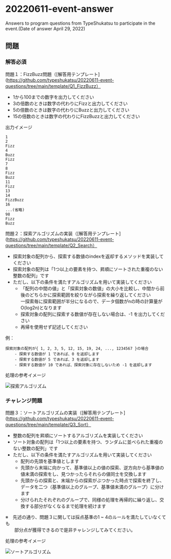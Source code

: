 # 20220611-event-answer
Answers to program questions from TypeShukatsu to participate in the event.(Date of answer April 29, 2022)


## 問題
### 解答必須

問題１：FizzBuzz問題（[解答用テンプレート](https://github.com/typeshukatsu/20220611-event-questions/tree/main/template/Q1_FizzBuzz）
- 1から100までの数字を出力してください
- 3の倍数のときは数字の代わりにFizzと出力してください
- 5の倍数のときは数字の代わりにBuzzと出力してください
- 15の倍数のときは数字の代わりにFizzBuzzと出力してください

出力イメージ
```
1
2
Fizz
4
Buzz
Fizz
7
8
Fizz
Buzz
11
Fizz
13
14
FizzBuzz
16
...(省略)
98
Fizz
Buzz
```

問題２：探索アルゴリズムの実装（[解答用テンプレート](https://github.com/typeshukatsu/20220611-event-questions/tree/main/template/Q2_Search）
- 探索対象の配列から、探索する数値のindexを返却するメソッドを実装してください
- 探索対象の配列は「1つ以上の要素を持つ、昇順にソートされた重複のない整数の配列」です
- ただし、以下の条件を満たすアルゴリズムを用いて実装してください
    - 「配列の中間の値」と「探索対象の数値」の大小を比較し、中間から前後のどちらかに探索範囲を絞りながら探索を繰り返してください  
    一探索毎に探索範囲が半分になるので、データ個数がnの時の計算量がO(log2n)となります
    - 探索対象の配列に探索する数値が存在しない場合は、-1 を出力してください
    - 再帰を使用せず記述してください

例：
```
探索対象の配列が{ 1, 2, 3, 5, 12, 15, 19, 24, ..., 1234567 }の場合
    - 探索する数値が 1 であれば、0 を返却します
    - 探索する数値が 5 であれば、3 を返却します
    - 探索する数値が 10 であれば、探索対象に存在しないため -1 を返却します
```

処理の参考イメージ  

![探索アルゴリズム](https://github.com/typeshukatsu/20220611-event-questions/blob/main/search.jpg)


### チャレンジ問題
問題３：ソートアルゴリズムの実装（[解答用テンプレート](https://github.com/typeshukatsu/20220611-event-questions/tree/main/template/Q3_Sort）
- 整数の配列を昇順にソートするアルゴリズムを実装してください
- ソート対象の配列は「1つ以上の要素を持つ、ランダムに並べられた重複のない整数の配列」です
- ただし、以下の条件を満たすアルゴリズムを用いて実装してください
    - 配列の先頭を基準値とします
    - 先頭から末端に向かって、基準値以上の値の探索、逆方向から基準値の値未満の探索をし、見つかったらそれらの値同士を交換します
    - 先頭からの探索と、末端からの探索がぶつかった時点で探索を終了し、データを二つ（基準値以上のグループ、基準値未満のグループ）に分けます
    - 分けられたそれぞれのグループで、同様の処理を再帰的に繰り返し、交換する部分がなくなるまで処理を続けます

※　先述の通り、問題３に関しては採点基準の1 ~ 4のルールを満たしていなくても  
　　部分点が獲得できるので是非チャレンジしてみてください。  

処理の参考イメージ  

![ソートアルゴリズム](https://github.com/typeshukatsu/20220611-event-questions/blob/main/sort.jpg)
